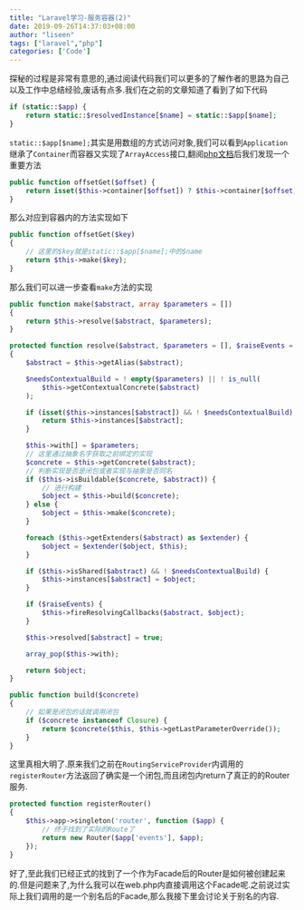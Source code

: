```yaml
---
title: "Laravel学习-服务容器(2)"
date: 2019-09-26T14:37:03+08:00
author: "liseen"
tags: ["laravel","php"]
categories: ['Code']
---
```


探秘的过程是非常有意思的,通过阅读代码我们可以更多的了解作者的思路为自己以及工作中总结经验,废话有点多.我们在之前的文章知道了看到了如下代码

<!--more-->

```php
if (static::$app) {
    return static::$resolvedInstance[$name] = static::$app[$name];
}
```

``static::$app[$name];``其实是用数组的方式访问对象,我们可以看到``Application``继承了``Container``而容器又实现了``ArrayAccess``接口,翻阅<a href="https://www.php.net/manual/zh/class.arrayaccess.php">php文档</a>后我们发现一个重要方法

```php
public function offsetGet($offset) {
    return isset($this->container[$offset]) ? $this->container[$offset] : null;
}
```

那么对应到容器内的方法实现如下

```php
public function offsetGet($key)
{
    // 这里的$key就是static::$app[$name];中的$name
    return $this->make($key);
}
```

那么我们可以进一步查看``make``方法的实现

```php
public function make($abstract, array $parameters = [])
{
    return $this->resolve($abstract, $parameters);
}

protected function resolve($abstract, $parameters = [], $raiseEvents = true)
{
    $abstract = $this->getAlias($abstract);

    $needsContextualBuild = ! empty($parameters) || ! is_null(
        $this->getContextualConcrete($abstract)
    );

    if (isset($this->instances[$abstract]) && ! $needsContextualBuild) {
        return $this->instances[$abstract];
    }

    $this->with[] = $parameters;
    // 这里通过抽象名字获取之前绑定的实现
    $concrete = $this->getConcrete($abstract);
    // 判断实现是否是闭包或者实现与抽象是否同名
    if ($this->isBuildable($concrete, $abstract)) {
        // 进行构建
        $object = $this->build($concrete);
    } else {
        $object = $this->make($concrete);
    }

    foreach ($this->getExtenders($abstract) as $extender) {
        $object = $extender($object, $this);
    }

    if ($this->isShared($abstract) && ! $needsContextualBuild) {
        $this->instances[$abstract] = $object;
    }

    if ($raiseEvents) {
        $this->fireResolvingCallbacks($abstract, $object);
    }

    $this->resolved[$abstract] = true;

    array_pop($this->with);

    return $object;
}

public function build($concrete)
{
    // 如果是闭包的话就调用闭包
    if ($concrete instanceof Closure) {
        return $concrete($this, $this->getLastParameterOverride());
    }
}
```

这里真相大明了.原来我们之前在``RoutingServiceProvider``内调用的``registerRouter``方法返回了确实是一个闭包,而且闭包内return了真正的的Router服务.

```php
protected function registerRouter()
{
    $this->app->singleton('router', function ($app) {
        // 终于找到了实际的Route了
        return new Router($app['events'], $app);
    });
}
```

好了,至此我们已经正式的找到了一个作为Facade后的Router是如何被创建起来的.但是问题来了,为什么我可以在web.php内直接调用这个Facade呢.之前说过实际上我们调用的是一个别名后的Facade,那么我接下里会讨论关于别名的内容.